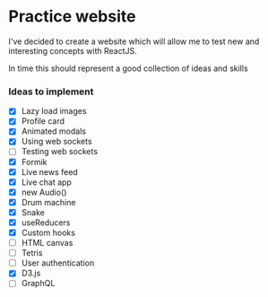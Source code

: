 # Practice website

I've decided to create a website which will allow me to test new and interesting concepts with ReactJS.

In time this should represent a good collection of ideas and skills

### Ideas to implement

- [X] Lazy load images
- [X] Profile card
- [X] Animated modals
- [X] Using web sockets
- [ ] Testing web sockets
- [X] Formik
- [X] Live news feed
- [X] Live chat app
- [X] new Audio()
- [X] Drum machine
- [X] Snake
- [X] useReducers
- [X] Custom hooks
- [ ] HTML canvas
- [ ] Tetris
- [ ] User authentication
- [x] D3.js
- [ ] GraphQL

